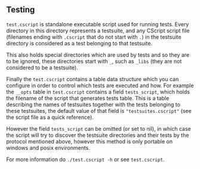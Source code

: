 ## Testing
`test.cscript` is standalone executable script used for running tests.
Every directory in this directory represents a testsuite, and any CScript
script file (filenames ending with `.cscript` that do not start with `.`) in
the testsuite directory is considered as a test belonging to that testsuite.

This also holds special directories which are used by tests and so they
are to be ignored, these directories start with `_`, such as `_libs`
(they are not considered to be a testsuite).

Finally the `test.cscript` contains a table data structure which you can
configure in order to control which tests are executed and how.
For example the `__opts` table in `test.cscript` contains a field
`tests_script`, which holds the filename of the script that generates tests
table. This is a table describing the names of testsuites together with
the tests belonging to these testsuites, the default value of that field
is `"testsuites.cscript"` (see the script file as a quick reference).

However the field `tests_script` can be omitted (or set to nil), in which case
the script will try to discover the testsuite directories and their tests by
the protocol mentioned above, however this method is only portable on
windows and posix environments.

For more information do `./test.cscript -h` or see `test.cscript`.
